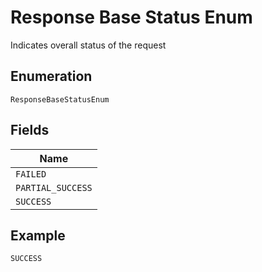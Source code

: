 
# Response Base Status Enum

Indicates overall status of the request

## Enumeration

`ResponseBaseStatusEnum`

## Fields

| Name |
|  --- |
| `FAILED` |
| `PARTIAL_SUCCESS` |
| `SUCCESS` |

## Example

```
SUCCESS
```

